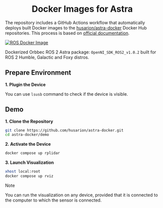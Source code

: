 <h1 align="center">
  Docker Images for Astra
</h1>

The repository includes a GitHub Actions workflow that automatically deploys built Docker images to the [husarion/astra-docker](https://hub.docker.com/r/husarion/astra) Docker Hub repositories. This process is based on [official documentation](https://www.orbbec.com/developers/openni-sdk/).

[![ROS Docker Image](https://github.com/husarion/astra-docker/actions/workflows/ros-docker-image.yaml/badge.svg)](https://github.com/husarion/astra-docker/actions/workflows/ros-docker-image.yaml)

Dockerized Orbbec ROS 2 Astra package: `OpenNI_SDK_ROS2_v1.0.2` built for ROS 2 Humble, Galactic and Foxy distros.


## Prepare Environment

**1. Plugin the Device**

You can use `lsusb` command to check if the device is visible.

## Demo

**1. Clone the Repository**

```bash
git clone https://github.com/husarion/astra-docker.git
cd astra-docker/demo
```
**2. Activate the Device**

```bash
docker compose up rplidar
```

**3. Launch Visualization**

```bash
xhost local:root
docker compose up rviz
```

> [!NOTE]
> You can run the visualization on any device, provided that it is connected to the computer to which the sensor is connected.
